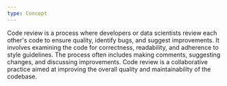 ```yaml
---
type: Concept
---
```


Code review is a process where developers or data scientists review each other's code to ensure quality, identify bugs, and suggest improvements. It involves examining the code for correctness, readability, and adherence to style guidelines. The process often includes making comments, suggesting changes, and discussing improvements. Code review is a collaborative practice aimed at improving the overall quality and maintainability of the codebase.